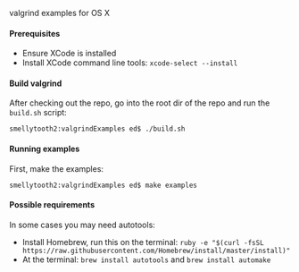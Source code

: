 
valgrind examples for OS X


#### Prerequisites
* Ensure XCode is installed
* Install XCode command line tools: `xcode-select --install`

#### Build valgrind
After checking out the repo, go into the root dir of the repo and run the `build.sh` script:

```
smellytooth2:valgrindExamples ed$ ./build.sh
```

#### Running examples

First, make the examples:
```
smellytooth2:valgrindExamples ed$ make examples
```



#### Possible requirements
In some cases you may need autotools:
* Install Homebrew, run this on the terminal: `ruby -e "$(curl -fsSL https://raw.githubusercontent.com/Homebrew/install/master/install)"`
* At the terminal: `brew install autotools` and `brew install automake` 
